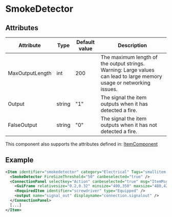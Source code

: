# SmokeDetector


## Attributes

| Attribute       | Type   | Default value | Description                                                                                                          |
|-----------------|--------|---------------|----------------------------------------------------------------------------------------------------------------------|
| MaxOutputLength | int    | 200           | The maximum length of the output strings. Warning: Large values can lead to large memory usage or networking issues. |
| Output          | string | "1"           | The signal the item outputs when it has detected a fire.                                                             |
| FalseOutput     | string | "0"           | The signal the item outputs when it has not detected a fire.                                                         |

This component also supports the attributes defined in: [ItemComponent](ItemComponent.md)


## Example
```xml
<Item identifier="smokedetector" category="Electrical" Tags="smallitem,sensor" maxstacksize="32" maxstacksizecharacterinventory="8" cargocontaineridentifier="metalcrate" scale="0.5" impactsoundtag="impact_metal_light" isshootable="true" GrabWhenSelected="true">
  <SmokeDetector FireSizeThreshold="50" canbeselected="true" />
  <ConnectionPanel selectkey="Action" canbeselected="true" msg="ItemMsgRewireScrewdriver" hudpriority="10">
    <GuiFrame relativesize="0.2,0.32" minsize="400,350" maxsize="480,420" anchor="Center" style="ConnectionPanel" />
    <RequiredItem identifier="screwdriver" type="Equipped" />
    <output name="signal_out" displayname="connection.signalout" />
  </ConnectionPanel>
  [...]
</Item>
```

